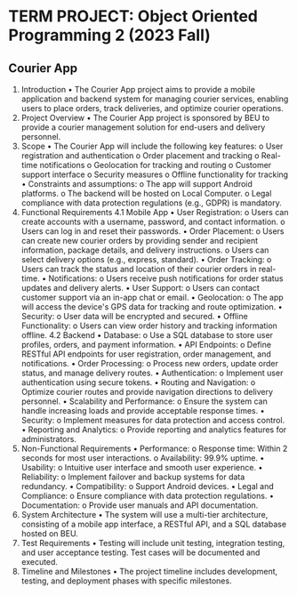 # TERM PROJECT: Object Oriented Programming 2 (2023 Fall)
## Courier App

1. Introduction
•	The Courier App project aims to provide a mobile application and backend system for managing courier services, enabling users to place orders, track deliveries, and optimize courier operations.
2. Project Overview
•	The Courier App project is sponsored by BEU to provide a courier management solution for end-users and delivery personnel.
3. Scope
•	The Courier App will include the following key features:
o	User registration and authentication
o	Order placement and tracking
o	Real-time notifications
o	Geolocation for tracking and routing
o	Customer support interface
o	Security measures
o	Offline functionality for tracking
•	Constraints and assumptions:
o	The app will support Android platforms.
o	The backend will be hosted on Local Computer.
o	Legal compliance with data protection regulations (e.g., GDPR) is mandatory.
4. Functional Requirements
4.1 Mobile App
•	User Registration:
o	Users can create accounts with a username, password, and contact information.
o	Users can log in and reset their passwords.
•	Order Placement:
o	Users can create new courier orders by providing sender and recipient information, package details, and delivery instructions.
o	Users can select delivery options (e.g., express, standard).
•	Order Tracking:
o	Users can track the status and location of their courier orders in real-time.
•	Notifications:
o	Users receive push notifications for order status updates and delivery alerts.
•	User Support:
o	Users can contact customer support via an in-app chat or email.
•	Geolocation:
o	The app will access the device's GPS data for tracking and route optimization.
•	Security:
o	User data will be encrypted and secured.
•	Offline Functionality:
o	Users can view order history and tracking information offline.
4.2 Backend
•	Database:
o	Use a SQL database to store user profiles, orders, and payment information.
•	API Endpoints:
o	Define RESTful API endpoints for user registration, order management, and notifications.
•	Order Processing:
o	Process new orders, update order status, and manage delivery routes.
•	Authentication:
o	Implement user authentication using secure tokens.
•	Routing and Navigation:
o	Optimize courier routes and provide navigation directions to delivery personnel.
•	Scalability and Performance:
o	Ensure the system can handle increasing loads and provide acceptable response times.
•	Security:
o	Implement measures for data protection and access control.
•	Reporting and Analytics:
o	Provide reporting and analytics features for administrators.
5. Non-Functional Requirements
•	Performance:
o	Response time: Within 2 seconds for most user interactions.
o	Availability: 99.9% uptime.
•	Usability:
o	Intuitive user interface and smooth user experience.
•	Reliability:
o	Implement failover and backup systems for data redundancy.
•	Compatibility:
o	Support Android devices.
•	Legal and Compliance:
o	Ensure compliance with data protection regulations.
•	Documentation:
o	Provide user manuals and API documentation.
6. System Architecture
•	The system will use a multi-tier architecture, consisting of a mobile app interface, a RESTful API, and a SQL database hosted on BEU.
7. Test Requirements
•	Testing will include unit testing, integration testing, and user acceptance testing. Test cases will be documented and executed.
8. Timeline and Milestones
•	The project timeline includes development, testing, and deployment phases with specific milestones.
